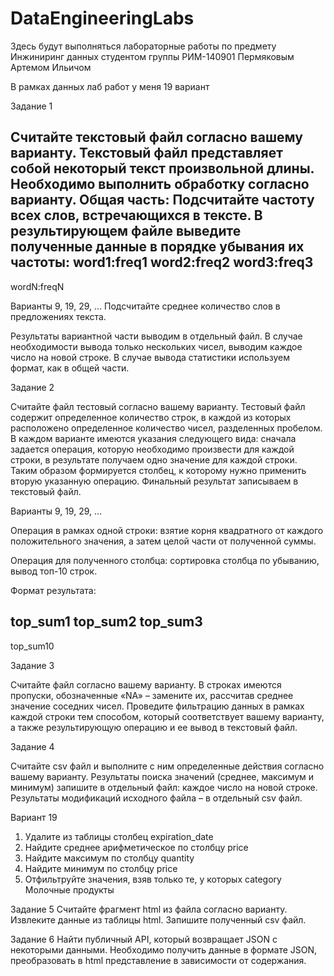 # DataEngineeringLabs
 
Здесь будут выполняться лабораторные работы по предмету Инжиниринг данных студентом группы РИМ-140901 Пермяковым Артемом Ильичом

В рамках данных лаб работ у меня 19 вариант 

Задание 1

Считайте текстовый файл согласно вашему варианту. Текстовый файл представляет собой некоторый текст произвольной длины. Необходимо выполнить обработку согласно варианту.
Общая часть:
Подсчитайте частоту всех слов, встречающихся в тексте.
В результирующем файле выведите полученные данные в порядке убывания их частоты:
word1:freq1
word2:freq2
word3:freq3
-----------
wordN:freqN


Варианты 9, 19, 29, … 
Подсчитайте среднее количество слов в предложениях текста.

Результаты вариантной части выводим в отдельный файл. В случае необходимости вывода только нескольких чисел, выводим каждое число на новой строке. В случае вывода статистики используем формат, как в общей части.

Задание 2 

Считайте файл тестовый согласно вашему
варианту. Тестовый файл содержит определенное количество строк, в каждой из
которых расположено определенное количество чисел, разделенных пробелом. В
каждом варианте имеются указания следующего вида: сначала задается операция,
которую необходимо произвести для каждой строки, в результате получаем одно
значение для каждой строки. Таким образом формируется столбец, к которому нужно
применить вторую указанную операцию. Финальный результат записываем в текстовый
файл.

Варианты 9, 19, 29, … 

Операция в рамках одной строки: взятие
корня квадратного от каждого положительного значения, а затем целой части от
полученной суммы.

Операция для полученного столбца:
сортировка столбца по убыванию, вывод топ-10 строк.

Формат результата:

top_sum1
top_sum2
top_sum3
-----------
top_sum10

Задание 3

Считайте файл согласно вашему варианту. В строках имеются пропуски, обозначенные «NA» – замените их, рассчитав среднее значение соседних чисел. Проведите фильтрацию данных в рамках каждой строки тем способом, который соответствует вашему варианту, а также результирующую операцию и ее вывод в текстовый файл.

Задание 4

Считайте csv файл и выполните с ним определенные действия согласно вашему варианту. Результаты поиска значений (среднее, максимум и минимум) запишите в отдельный файл: каждое число на новой строке. Результаты модификаций исходного файла – в отдельный csv файл.

Вариант 19
1. Удалите из таблицы столбец expiration_date
2. Найдите среднее арифметическое по столбцу price
3. Найдите максимум по столбцу quantity
4. Найдите минимум по столбцу price
5. Отфильтруйте значения, взяв только те, у которых category Молочные продукты

Задание 5
Считайте фрагмент html из файла согласно варианту. Извлеките данные из таблицы html. Запишите полученный csv файл.

Задание 6
Найти публичный API, который возвращает JSON с некоторыми данными. Необходимо получить данные в формате JSON, преобразовать в html представление в зависимости от содержания.
